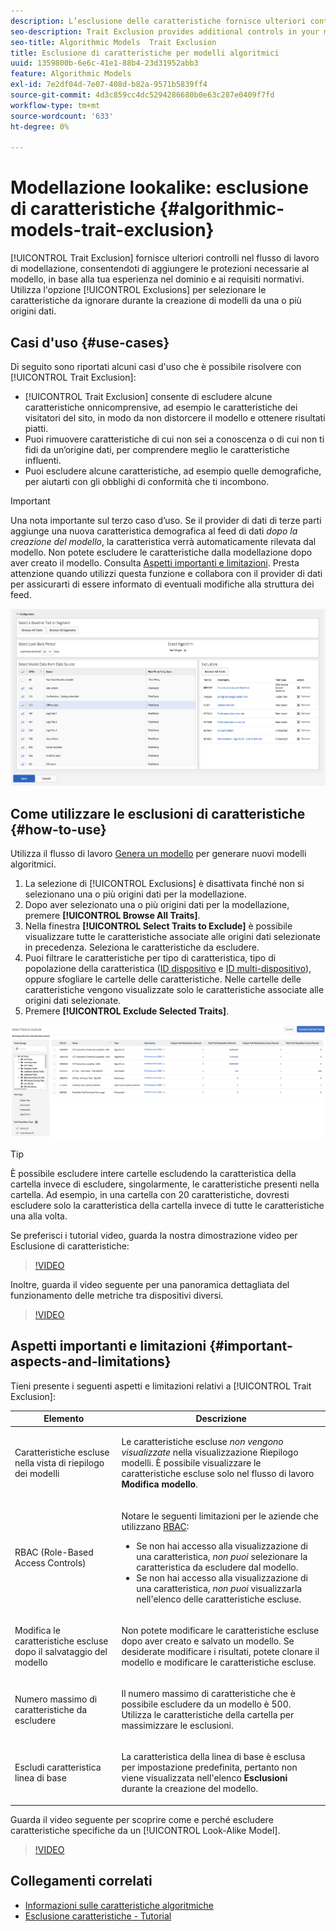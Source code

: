 ```yaml
---
description: L’esclusione delle caratteristiche fornisce ulteriori controlli nel flusso di lavoro di modellazione, consentendoti di aggiungere le barre di protezione necessarie al modello, in base all’esperienza nel dominio e ai requisiti normativi. Utilizza l’opzione Esclusioni per selezionare le caratteristiche da ignorare durante la creazione di modelli da una o più origini dati.
seo-description: Trait Exclusion provides additional controls in your modeling workflow, allowing you to add the necessary guard rails to the model, based on your domain expertise and regulatory requirements. Use the Exclusions option to select which traits to ignore when creating models from one or more data sources.
seo-title: Algorithmic Models  Trait Exclusion
title: Esclusione di caratteristiche per modelli algoritmici
uuid: 1359800b-6e6c-41e1-88b4-23d31952abb3
feature: Algorithmic Models
exl-id: 7e2df04d-7e07-408d-b82a-9571b5839ff4
source-git-commit: 4d3c859cc4dc5294286680b0e63c287e0409f7fd
workflow-type: tm+mt
source-wordcount: '633'
ht-degree: 0%

---
```


# Modellazione lookalike: esclusione di caratteristiche {#algorithmic-models-trait-exclusion}

[!UICONTROL Trait Exclusion] fornisce ulteriori controlli nel flusso di lavoro di modellazione, consentendoti di aggiungere le protezioni necessarie al modello, in base alla tua esperienza nel dominio e ai requisiti normativi. Utilizza l&#39;opzione [!UICONTROL Exclusions] per selezionare le caratteristiche da ignorare durante la creazione di modelli da una o più origini dati.

## Casi d&#39;uso {#use-cases}

Di seguito sono riportati alcuni casi d&#39;uso che è possibile risolvere con [!UICONTROL Trait Exclusion]:

* [!UICONTROL Trait Exclusion] consente di escludere alcune caratteristiche onnicomprensive, ad esempio le caratteristiche dei visitatori del sito, in modo da non distorcere il modello e ottenere risultati piatti.
* Puoi rimuovere caratteristiche di cui non sei a conoscenza o di cui non ti fidi da un’origine dati, per comprendere meglio le caratteristiche influenti.
* Puoi escludere alcune caratteristiche, ad esempio quelle demografiche, per aiutarti con gli obblighi di conformità che ti incombono.

>[!IMPORTANT]
>
>Una nota importante sul terzo caso d’uso. Se il provider di dati di terze parti aggiunge una nuova caratteristica demografica al feed di dati *dopo la creazione del modello*, la caratteristica verrà automaticamente rilevata dal modello. Non potete escludere le caratteristiche dalla modellazione dopo aver creato il modello. Consulta [Aspetti importanti e limitazioni](../../features/algorithmic-models/trait-exclusion-algo-models.md#important-aspects-and-limitations). Presta attenzione quando utilizzi questa funzione e collabora con il provider di dati per assicurarti di essere informato di eventuali modifiche alla struttura dei feed.

![](assets/lam_exclude_traits.png)

## Come utilizzare le esclusioni di caratteristiche {#how-to-use}

Utilizza il flusso di lavoro [Genera un modello](../../features/algorithmic-models/create-model.md#build-model) per generare nuovi modelli algoritmici.

1. La selezione di [!UICONTROL Exclusions] è disattivata finché non si selezionano una o più origini dati per la modellazione.
2. Dopo aver selezionato una o più origini dati per la modellazione, premere **[!UICONTROL Browse All Traits]**.
3. Nella finestra **[!UICONTROL Select Traits to Exclude]** è possibile visualizzare tutte le caratteristiche associate alle origini dati selezionate in precedenza. Seleziona le caratteristiche da escludere.
4. Puoi filtrare le caratteristiche per tipo di caratteristica, tipo di popolazione della caratteristica ([ID dispositivo](../../reference/ids-in-aam.md) e [ID multi-dispositivo](../../reference/ids-in-aam.md)), oppure sfogliare le cartelle delle caratteristiche. Nelle cartelle delle caratteristiche vengono visualizzate solo le caratteristiche associate alle origini dati selezionate.
5. Premere **[!UICONTROL Exclude Selected Traits]**.

![esclusioni di caratteristiche](assets/trait-exclusions-browse-traits.png)

>[!TIP]
>
>È possibile escludere intere cartelle escludendo la caratteristica della cartella invece di escludere, singolarmente, le caratteristiche presenti nella cartella. Ad esempio, in una cartella con 20 caratteristiche, dovresti escludere solo la caratteristica della cartella invece di tutte le caratteristiche una alla volta.

Se preferisci i tutorial video, guarda la nostra dimostrazione video per Esclusione di caratteristiche:

>[!VIDEO](https://video.tv.adobe.com/v/326998/?quality=12&captions=ita)

Inoltre, guarda il video seguente per una panoramica dettagliata del funzionamento delle metriche tra dispositivi diversi.

>[!VIDEO](https://video.tv.adobe.com/v/36892/?quality=12&captions=ita)

## Aspetti importanti e limitazioni {#important-aspects-and-limitations}

Tieni presente i seguenti aspetti e limitazioni relativi a [!UICONTROL Trait Exclusion]:

<table id="table_BA5C3545BC9E4717BD567B00C803AA53"> 
 <thead> 
  <tr> 
   <th colname="col1" class="entry"> Elemento </th> 
   <th colname="col2" class="entry"> Descrizione </th>
  </tr> 
 </thead>
 <tbody> 
  <tr> 
   <td colname="col1"> <p>Caratteristiche escluse nella vista di riepilogo dei modelli </p> </td>
   <td colname="col2"> <p>Le caratteristiche escluse <i>non vengono visualizzate</i> nella visualizzazione Riepilogo modelli. È possibile visualizzare le caratteristiche escluse solo nel flusso di lavoro <b><span class="uicontrol"> Modifica modello</span></b>. </p> </td>
  </tr> 
  <tr> 
   <td colname="col1"> <p>RBAC (Role-Based Access Controls) </p> </td>
   <td colname="col2"> <p>Notare le seguenti limitazioni per le aziende che utilizzano <a href="../../features/administration/administration-overview.md#administration"> RBAC</a>: </p> <p>
     <ul id="ul_38A4056C235B428C822EA4A353893786"> 
      <li id="li_2624FB35581F4807B8530910D63FFDBF">Se non hai accesso alla visualizzazione di una caratteristica, <i>non puoi</i> selezionare la caratteristica da escludere dal modello. </li>
      <li id="li_3FD7A12AAAA8462EA84A760C05F20379">Se non hai accesso alla visualizzazione di una caratteristica, <i>non puoi</i> visualizzarla nell'elenco delle caratteristiche escluse. </li>
     </ul> </p> </td>
  </tr> 
  <tr> 
   <td colname="col1"> <p>Modifica le caratteristiche escluse dopo il salvataggio del modello </p> </td>
   <td colname="col2"> <p>Non potete modificare le caratteristiche escluse dopo aver creato e salvato un modello. Se desiderate modificare i risultati, potete clonare il modello e modificare le caratteristiche escluse. </p> </td>
  </tr> 
  <tr> 
   <td colname="col1"> <p>Numero massimo di caratteristiche da escludere </p> </td>
   <td colname="col2"> <p>Il numero massimo di caratteristiche che è possibile escludere da un modello è 500. Utilizza le caratteristiche della cartella per massimizzare le esclusioni. </p> </td>
  </tr> 
  <tr> 
   <td colname="col1"> <p>Escludi caratteristica linea di base </p> </td>
   <td colname="col2"> <p>La caratteristica della linea di base è esclusa per impostazione predefinita, pertanto non viene visualizzata nell'elenco <b><span class="uicontrol"> Esclusioni</span></b> durante la creazione del modello. </p> </td>
  </tr>
 </tbody>
</table>

Guarda il video seguente per scoprire come e perché escludere caratteristiche specifiche da un [!UICONTROL Look-Alike Model].

>[!VIDEO](https://video.tv.adobe.com/v/326998?captions=ita)

## Collegamenti correlati

* [Informazioni sulle caratteristiche algoritmiche](/help/using/features/algorithmic-models/understanding-models.md)
* [Esclusione caratteristiche - Tutorial](https://helpx.adobe.com/audience-manager/kt/using/excluding-traits-look-alike-model-feature-video-use.html)
